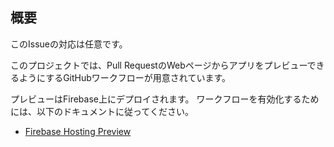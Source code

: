 ## 概要

このIssueの対応は任意です。

このプロジェクトでは、Pull RequestのWebページからアプリをプレビューできるようにするGitHubワークフローが用意されています。

プレビューはFirebase上にデプロイされます。
ワークフローを有効化するためには、以下のドキュメントに従ってください。

- [Firebase Hosting Preview]

<!-- Links -->
[Firebase Hosting Preview]: /docs/FIREBASE_HOSTING_PREVIEW.md
